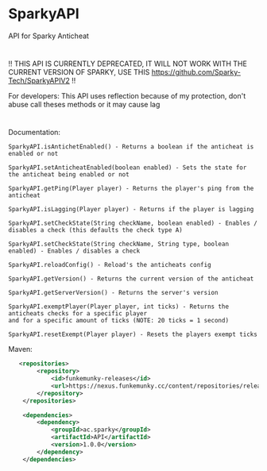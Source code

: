 # SparkyAPI
API for Sparky Anticheat
#

!! THIS API IS CURRENTLY DEPRECATED, IT WILL NOT WORK WITH THE CURRENT VERSION OF SPARKY, USE THIS https://github.com/Sparky-Tech/SparkyAPIV2 !!

For developers:
This API uses reflection because of my protection, don't abuse call theses methods or it may cause lag
#
Documentation:
```
SparkyAPI.isAntichetEnabled() - Returns a boolean if the anticheat is enabled or not

SparkyAPI.setAnticheatEnabled(boolean enabled) - Sets the state for the anticheat being enabled or not

SparkyAPI.getPing(Player player) - Returns the player's ping from the anticheat

SparkyAPI.isLagging(Player player) - Returns if the player is lagging

SparkyAPI.setCheckState(String checkName, boolean enabled) - Enables / disables a check (this defaults the check type A)

SparkyAPI.setCheckState(String checkName, String type, boolean enabled) - Enables / disables a check

SparkyAPI.reloadConfig() - Reload's the anticheats config

SparkyAPI.getVersion() - Returns the current version of the anticheat

SparkyAPI.getServerVersion() - Returns the server's version

SparkyAPI.exemptPlayer(Player player, int ticks) - Returns the anticheats checks for a specific player
and for a specific amount of ticks (NOTE: 20 ticks = 1 second)

SparkyAPI.resetExempt(Player player) - Resets the players exempt ticks
```

Maven:
```xml
   <repositories>
        <repository>
            <id>funkemunky-releases</id>
            <url>https://nexus.funkemunky.cc/content/repositories/releases/</url>
        </repository>
    </repositories>

    <dependencies>
        <dependency>
            <groupId>ac.sparky</groupId>
            <artifactId>API</artifactId>
            <version>1.0.0</version>
        </dependency>
    </dependencies>
```
